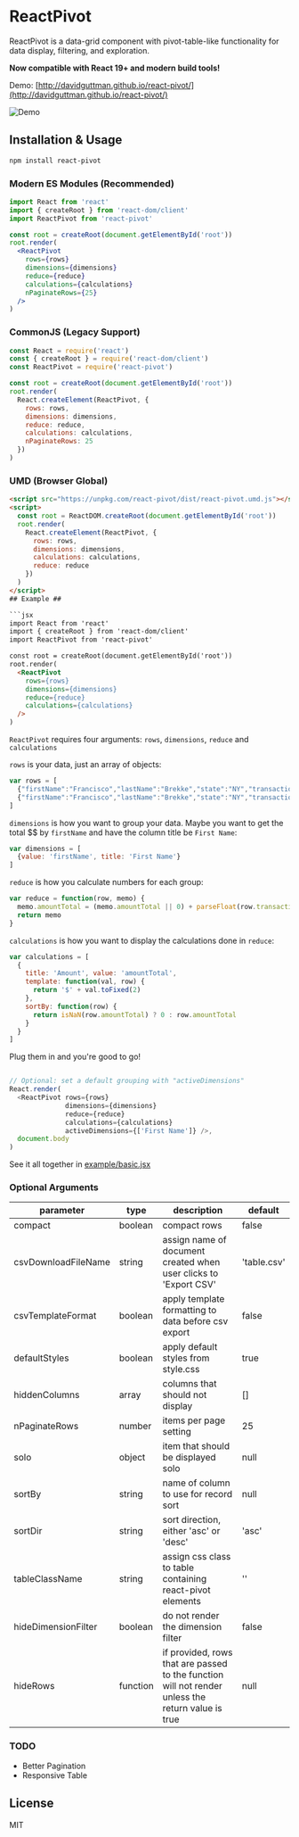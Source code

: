 # ReactPivot #

ReactPivot is a data-grid component with pivot-table-like functionality for data display, filtering, and exploration. 

**Now compatible with React 19+ and modern build tools!**

Demo: [http://davidguttman.github.io/react-pivot/](http://davidguttman.github.io/react-pivot/)

![Demo](http://i.imgur.com/BhPF2Cv.gif)

## Installation & Usage ##

```bash
npm install react-pivot
```

### Modern ES Modules (Recommended)

```jsx
import React from 'react'
import { createRoot } from 'react-dom/client'
import ReactPivot from 'react-pivot'

const root = createRoot(document.getElementById('root'))
root.render(
  <ReactPivot 
    rows={rows}
    dimensions={dimensions}
    reduce={reduce}
    calculations={calculations}
    nPaginateRows={25} 
  />
)
```

### CommonJS (Legacy Support)

```js
const React = require('react')
const { createRoot } = require('react-dom/client')
const ReactPivot = require('react-pivot')

const root = createRoot(document.getElementById('root'))
root.render(
  React.createElement(ReactPivot, {
    rows: rows,
    dimensions: dimensions,
    reduce: reduce,
    calculations: calculations,
    nPaginateRows: 25
  })
)
```

### UMD (Browser Global)

```html
<script src="https://unpkg.com/react-pivot/dist/react-pivot.umd.js"></script>
<script>
  const root = ReactDOM.createRoot(document.getElementById('root'))
  root.render(
    React.createElement(ReactPivot, {
      rows: rows,
      dimensions: dimensions,
      calculations: calculations,
      reduce: reduce
    })
  )
</script>
## Example ##

```jsx
import React from 'react'
import { createRoot } from 'react-dom/client'
import ReactPivot from 'react-pivot'

const root = createRoot(document.getElementById('root'))
root.render(
  <ReactPivot 
    rows={rows}
    dimensions={dimensions}
    reduce={reduce}
    calculations={calculations} 
  />
)
```

`ReactPivot` requires four arguments: `rows`, `dimensions`, `reduce` and `calculations`

`rows` is your data, just an array of objects:
```js
var rows = [
  {"firstName":"Francisco","lastName":"Brekke","state":"NY","transaction":{"amount":"399.73","date":"2012-02-02T08:00:00.000Z","business":"Kozey-Moore","name":"Checking Account 2297","type":"deposit","account":"82741327"}},
  {"firstName":"Francisco","lastName":"Brekke","state":"NY","transaction":{"amount":"768.84","date":"2012-02-02T08:00:00.000Z","business":"Herman-Langworth","name":"Money Market Account 9344","type":"deposit","account":"95753704"}}
]
```

`dimensions` is how you want to group your data. Maybe you want to get the total $$ by `firstName` and have the column title be `First Name`:

```js
var dimensions = [
  {value: 'firstName', title: 'First Name'}
]
```

`reduce` is how you calculate numbers for each group:

```js
var reduce = function(row, memo) {
  memo.amountTotal = (memo.amountTotal || 0) + parseFloat(row.transaction.amount)
  return memo
}
```

`calculations` is how you want to display the calculations done in `reduce`:

```js
var calculations = [
  {
    title: 'Amount', value: 'amountTotal',
    template: function(val, row) {
      return '$' + val.toFixed(2)
    },
    sortBy: function(row) {
      return isNaN(row.amountTotal) ? 0 : row.amountTotal
    }
  }
]
```

Plug them in and you're good to go!

```js

// Optional: set a default grouping with "activeDimensions"
React.render(
  <ReactPivot rows={rows}
              dimensions={dimensions}
              reduce={reduce}
              calculations={calculations}
              activeDimensions={['First Name']} />,
  document.body
)
```

See it all together in [example/basic.jsx](https://github.com/davidguttman/react-pivot/blob/master/example/basic.jsx)

### Optional Arguments ###
parameter | type | description | default
--------- | ---- | ----------- | -------
compact | boolean | compact rows | false
csvDownloadFileName | string | assign name of document created when user clicks to 'Export CSV' | 'table.csv'
csvTemplateFormat | boolean | apply template formatting to data before csv export | false
defaultStyles | boolean | apply default styles from style.css | true
hiddenColumns | array | columns that should not display | []
nPaginateRows | number | items per page setting | 25
solo | object | item that should be displayed solo | null
sortBy | string | name of column to use for record sort | null
sortDir | string | sort direction, either 'asc' or 'desc' | 'asc'
tableClassName | string | assign css class to table containing react-pivot elements | ''
hideDimensionFilter | boolean | do not render the dimension filter | false
hideRows | function | if provided, rows that are passed to the function will not render unless the return value is true | null

### TODO ###

* Better Pagination
* Responsive Table

## License ##

MIT
